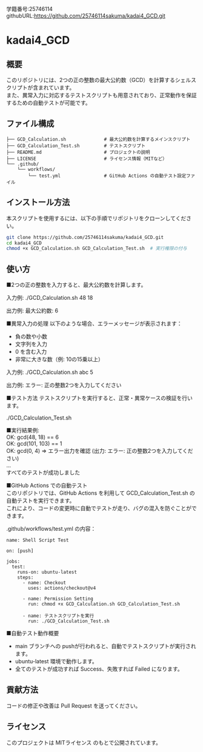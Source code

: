 学籍番号:25746114\
githubURL:https://github.com/25746114sakuma/kadai4_GCD.git

# kadai4_GCD
## 概要
このリポジトリには、2つの正の整数の最大公約数（GCD）を計算するシェルスクリプトが含まれています。\
また、異常入力に対応するテストスクリプトも用意されており、正常動作を保証するための自動テストが可能です。

## ファイル構成
```plaintext
├── GCD_Calculation.sh              # 最大公約数を計算するメインスクリプト
├── GCD_Calculation_Test.sh         # テストスクリプト
├── README.md                       # プロジェクトの説明
├── LICENSE                         # ライセンス情報（MITなど）
└── .github/
    └── workflows/
        └── test.yml                # GitHub Actions の自動テスト設定ファイル
```

## インストール方法
本スクリプトを使用するには、以下の手順でリポジトリをクローンしてください。
```bash
git clone https://github.com/25746114sakuma/kadai4_GCD.git
cd kadai4_GCD
chmod +x GCD_Calculation.sh GCD_Calculation_Test.sh  # 実行権限の付与
```
## 使い方
■2つの正の整数を入力すると、最大公約数を計算します。

入力例:
./GCD_Calculation.sh 48 18

出力例:
最大公約数: 6

■異常入力の処理
以下のような場合、エラーメッセージが表示されます：

- 負の数や小数
- 文字列を入力
- 0 を含む入力
- 非常に大きな数（例: 10の15乗以上）

入力例:
./GCD_Calculation.sh abc 5

 出力例:
エラー: 正の整数2つを入力してください

■テスト方法
テストスクリプトを実行すると、正常・異常ケースの検証を行います。

./GCD_Calculation_Test.sh

■実行結果例:\
OK: gcd(48, 18) == 6\
OK: gcd(101, 103) == 1\
OK: gcd(0, 4) => エラー出力を確認 (出力: エラー: 正の整数2つを入力してください)\
...\
すべてのテストが成功しました

■GitHub Actions での自動テスト\
このリポジトリでは、GitHub Actions を利用して GCD_Calculation_Test.sh の自動テストを実行できます。\
これにより、コードの変更時に自動でテストが走り、バグの混入を防ぐことができます。

.github/workflows/test.yml の内容：

```plaintext
name: Shell Script Test

on: [push]

jobs:
  test:
    runs-on: ubuntu-latest
    steps:
      - name: Checkout
        uses: actions/checkout@v4

      - name: Permission Setting
        run: chmod +x GCD_Calculation.sh GCD_Calculation_Test.sh

      - name: テストスクリプトを実行
        run: ./GCD_Calculation_Test.sh
```
■自動テスト動作概要
- main ブランチへの pushが行われると、自動でテストスクリプトが実行されます。
- ubuntu-latest 環境で動作します。
- 全てのテストが成功すれば Success、失敗すれば Failed になります。

## 貢献方法
コードの修正や改善は Pull Request を送ってください。

## ライセンス
このプロジェクトは MITライセンス のもとで公開されています。
